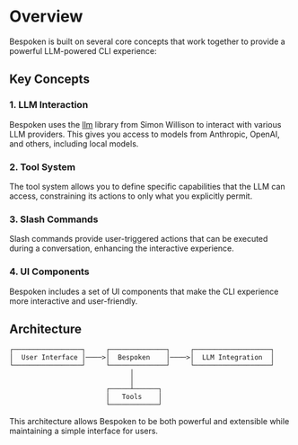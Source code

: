 # Overview

Bespoken is built on several core concepts that work together to provide a powerful LLM-powered CLI experience:

## Key Concepts

### 1. LLM Interaction

Bespoken uses the [llm](https://llm.datasette.io/en/stable/) library from Simon Willison to interact with various LLM providers. This gives you access to models from Anthropic, OpenAI, and others, including local models.

### 2. Tool System

The tool system allows you to define specific capabilities that the LLM can access, constraining its actions to only what you explicitly permit.

### 3. Slash Commands

Slash commands provide user-triggered actions that can be executed during a conversation, enhancing the interactive experience.

### 4. UI Components

Bespoken includes a set of UI components that make the CLI experience more interactive and user-friendly.

## Architecture

```
┌─────────────────┐     ┌──────────────┐     ┌───────────────────┐
│  User Interface │────>│  Bespoken    │────>│  LLM Integration  │
└─────────────────┘     └──────────────┘     └───────────────────┘
                              │
                              │
                        ┌─────┴──────┐
                        │   Tools    │
                        └────────────┘
```

This architecture allows Bespoken to be both powerful and extensible while maintaining a simple interface for users.
